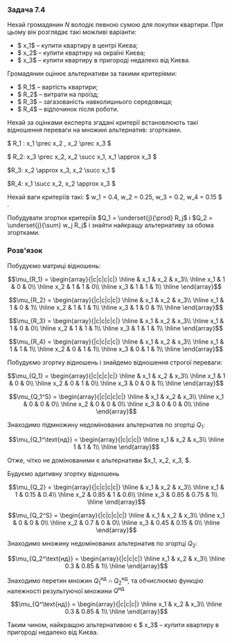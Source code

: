 ### Задача 7.4

Нехай громадянин $N$ володіє певною сумою для покупки квартири. При цьому він розглядає такі можливі варіанти:

- $ x_1$ – купити квартиру в центрі Києва;
- $ x_2$ – купити квартиру на окраїні Києва;
- $ x_3$ – купити квартиру в пригороді недалеко від Києва.
  
Громадянин оцінює альтернативи за такими критеріями: 

- $ R_1$ – вартість квартири; 
- $ R_2$ – витрати на проїзд; 
- $ R_3$ – загазованість навколишнього середовища; 
- $ R_4$ – відпочинок після роботи.

Нехай за оцінками експерта згадані критерії встановлюють такі відношення переваги на множині альтернатив:
згортками.

$ R_1 :  x_1 \prec  x_2 ,  x_2 \prec x_3 $

$ R_2: x_3 \prec x_2, x_2 \succ x_1, x_1 \approx x_3 $

$R_3: x_2 \approx x_3, x_2 \succ x_1 $

$R_4: x_1 \succ x_2, x_2 \approx x_3 $

Нехай ваги критеріїв такі: $ w_1 = 0.4,  w_2 = 0.25,  w_3 = 0.2,  w_4 = 0.15 $ .

Побудувати згортки критеріїв  $Q_1 = \underset{j}{\prod}  R_j$ і $Q_2 = \underset{j}{\sum} w_j  R_j$ і знайти найкращу альтернативу за обома згортками.

### Розв'язок

Побудуємо матриці відношень:

$$\mu_{R_1} = \begin{array}{|c|c|c|c|} \hline
 & x_1 & x_2 & x_3\\ \hline
x_1 & 1 & 0 & 0\\ \hline
x_2 & 1 & 1 & 0\\ \hline
x_3 & 1 & 1 & 1\\ \hline
\end{array}$$

$$\mu_{R_2} = \begin{array}{|c|c|c|c|} \hline
 & x_1 & x_2 & x_3\\ \hline
x_1 & 1 & 0 & 1\\ \hline
x_2 & 1 & 1 & 1\\ \hline
x_3 & 1 & 0 & 1\\ \hline
\end{array}$$

$$\mu_{R_3} = \begin{array}{|c|c|c|c|} \hline
 & x_1 & x_2 & x_3\\ \hline
x_1 & 1 & 0 & 0\\ \hline
x_2 & 1 & 1 & 1\\ \hline
x_3 & 1 & 1 & 1\\ \hline
\end{array}$$

$$\mu_{R_4} = \begin{array}{|c|c|c|c|} \hline
 & x_1 & x_2 & x_3\\ \hline
x_1 & 1 & 1 & 1\\ \hline
x_2 & 0 & 1 & 1\\ \hline
x_3 & 0 & 1 & 1\\ \hline
\end{array}$$

Побудуємо згортку відношень і знайдемо відношення строгої переваги:

$$\mu_{Q_1} = \begin{array}{|c|c|c|c|} \hline
 & x_1 & x_2 & x_3\\ \hline
x_1 & 1 & 0 & 0\\ \hline
x_2 & 0 & 1 & 0\\ \hline
x_3 & 0 & 0 & 1\\ \hline
\end{array}$$

$$\mu_{Q_1^S} = \begin{array}{|c|c|c|c|} \hline
 & x_1 & x_2 & x_3\\ \hline
x_1 & 0 & 0 & 0\\ \hline
x_2 & 0 & 0 & 0\\ \hline
x_3 & 0 & 0 & 0\\ \hline
\end{array}$$


Знаходимо підмножину недомінованих альтернатив по згортці $Q_1$:

$$\mu_{Q_1^\text{нд}} = \begin{array}{|c|c|c|} \hline
x_1 & x_2 & x_3\\ \hline
1 & 1 & 1\\ \hline
\end{array}$$

Отже, чітко не домінованими є альтернативи $x_1, x_2, x_3, $.

Будуємо адитивну згортку відношень

$$\mu_{Q_2} = \begin{array}{|c|c|c|c|} \hline
 & x_1 & x_2 & x_3\\ \hline
x_1 & 1 & 0.15 & 0.4\\ \hline
x_2 & 0.85 & 1 & 0.6\\ \hline
x_3 & 0.85 & 0.75 & 1\\ \hline
\end{array}$$


$$\mu_{Q_2^S} = \begin{array}{|c|c|c|c|} \hline
 & x_1 & x_2 & x_3\\ \hline
x_1 & 0 & 0 & 0\\ \hline
x_2 & 0.7 & 0 & 0\\ \hline
x_3 & 0.45 & 0.15 & 0\\ \hline
\end{array}$$


Знаходимо множину недомінованих альтернатив по згортці $Q_2$:

$$\mu_{Q_2^\text{нд}} = \begin{array}{|c|c|c|} \hline
x_1 & x_2 & x_3\\ \hline
0.3 & 0.85 & 1\\ \hline
\end{array}$$

Знаходимо перетин множин $Q_1^\text{нд} \cap Q_2^\text{нд}$, та обчислюємо функцію належності результуючої множини $Q^\text{нд}$

$$\mu_{Q^\text{нд}} = \begin{array}{|c|c|c|} \hline
x_1 & x_2 & x_3\\ \hline
0.3 & 0.85 & 1\\ \hline
\end{array}$$

Таким чином, найкращою альтернативою є $ x_3$ – купити квартиру в пригороді недалеко від Києва.